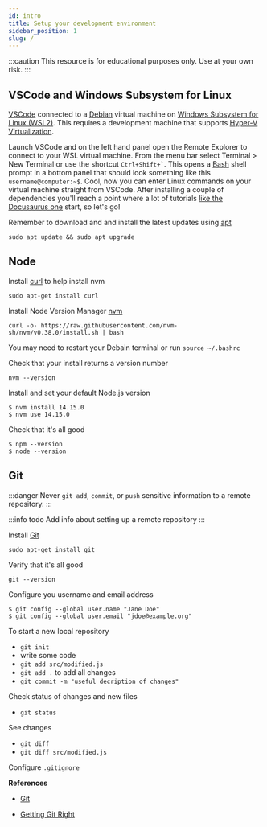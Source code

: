 ```yaml
---
id: intro
title: Setup your development environment
sidebar_position: 1
slug: /
---
```


:::caution
This resource is for educational purposes only. Use at your own risk.
:::

## VSCode and Windows Subsystem for Linux
  
[VSCode](https://code.visualstudio.com/) connected to a [Debian](https://www.microsoft.com/en-us/p/debian/9msvkqc78pk6) virtual machine on [Windows Subsystem for Linux (WSL2)](https://docs.microsoft.com/en-us/windows/wsl/). This requires a development machine that supports [Hyper-V Virtualization](https://docs.microsoft.com/en-us/virtualization/hyper-v-on-windows/quick-start/enable-hyper-v).

Launch VSCode and on the left hand panel open the Remote Explorer to connect to your WSL virtual machine. From the menu bar select Terminal > New Terminal or use the shortcut ``` Ctrl+Shift+` ```. This opens a [Bash](https://www.gnu.org/software/bash/manual/bash.html) shell prompt in a bottom panel that should look something like this ```username@computer:~$```. Cool, now you can enter Linux commands on your virtual machine straight from VSCode. After installing a couple of dependencies you'll reach a point where a lot of tutorials [like the Docusaurus one](./docs/docusaurus/intro) start, so let's go!

Remember to download and and install the latest updates using [apt](https://www.debian.org/doc/manuals/apt-guide/index.en.html)

```sudo apt update && sudo apt upgrade```

## Node

Install [curl](https://curl.se/) to help install nvm

```sudo apt-get install curl```

Install Node Version Manager [nvm](https://github.com/nvm-sh/nvm)

```curl -o- https://raw.githubusercontent.com/nvm-sh/nvm/v0.38.0/install.sh | bash```

You may need to restart your Debain terminal or run ```source ~/.bashrc```

Check that your install returns a version number

```nvm --version```

Install and set your default Node.js version

```shell
$ nvm install 14.15.0
$ nvm use 14.15.0
```

Check that it's all good

```shell
$ npm --version
$ node --version
```

## Git

:::danger
Never ```git add```, ```commit```, or ```push``` sensitive information to a remote repository.
:::

:::info todo
Add info about setting up a remote repository
:::

  Install [Git](https://git-scm.com/)

```sudo apt-get install git```

Verify that it's all good

```git --version```

Configure you username and email address

```shell
$ git config --global user.name "Jane Doe"
$ git config --global user.email "jdoe@example.org"
```

To start a new local repository

- ```git init```
- write some code
- ```git add src/modified.js```
- ```git add .``` to add all changes
- ```git commit -m "useful decription of changes"```

Check status of changes and new files

- ```git status```

See changes

- ```git diff```
- ```git diff src/modified.js```

Configure ```.gitignore```

**References**

- [Git](https://git-scm.com/)

- [Getting Git Right](https://www.atlassian.com/git)
